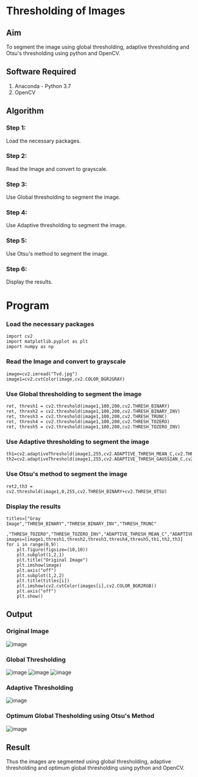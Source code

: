 # Thresholding of Images
## Aim
To segment the image using global thresholding, adaptive thresholding and Otsu's thresholding using python and OpenCV.

## Software Required
1. Anaconda - Python 3.7
2. OpenCV

## Algorithm
### Step 1:
Load the necessary packages.

### Step 2:
Read the Image and convert to grayscale.

### Step 3:
Use Global thresholding to segment the image.

### Step 4:
Use Adaptive thresholding to segment the image.

### Step 5:
Use Otsu's method to segment the image.

### Step 6:
Display the results.
# Program
### Load the necessary packages
```python3
import cv2
import matplotlib.pyplot as plt
import numpy as np
```
### Read the Image and convert to grayscale
```python3
image=cv2.imread("Tvd.jpg")
image1=cv2.cvtColor(image,cv2.COLOR_BGR2GRAY)
```
### Use Global thresholding to segment the image
```python3
ret, thresh1 = cv2.threshold(image1,100,200,cv2.THRESH_BINARY)
ret, thresh2 = cv2.threshold(image1,100,200,cv2.THRESH_BINARY_INV)
ret, thresh3 = cv2.threshold(image1,100,200,cv2.THRESH_TRUNC)
ret, thresh4 = cv2.threshold(image1,100,200,cv2.THRESH_TOZERO)
ret, thresh5 = cv2.threshold(image1,100,200,cv2.THRESH_TOZERO_INV)
```
### Use Adaptive thresholding to segment the image
```python3
th1=cv2.adaptiveThreshold(image1,255,cv2.ADAPTIVE_THRESH_MEAN_C,cv2.THRESH_BINARY,11,2)
th2=cv2.adaptiveThreshold(image1,255,cv2.ADAPTIVE_THRESH_GAUSSIAN_C,cv2.THRESH_BINARY,11,2)
```
### Use Otsu's method to segment the image 
```python3
ret2,th3 = cv2.threshold(image1,0,255,cv2.THRESH_BINARY+cv2.THRESH_OTSU)
```
### Display the results
```python3
titles=["Gray Image","THRESH_BINARY","THRESH_BINARY_INV","THRESH_TRUNC"
       ,"THRESH_TOZERO","THRESH_TOZERO_INV","ADAPTIVE_THRESH_MEAN_C","ADAPTIVE_THRESH_GAUSSIAN_C","OTSU"]
images=[image1,thresh1,thresh2,thresh3,thresh4,thresh5,th1,th2,th3]
for i in range(0,9):
    plt.figure(figsize=(10,10))
    plt.subplot(1,2,1)
    plt.title("Original Image")
    plt.imshow(image)
    plt.axis("off")
    plt.subplot(1,2,2)
    plt.title(titles[i])
    plt.imshow(cv2.cvtColor(images[i],cv2.COLOR_BGR2RGB))
    plt.axis("off")
    plt.show()
```
## Output

### Original Image
![image](https://user-images.githubusercontent.com/75235167/169636908-0b1e7ce6-8dd7-44ea-b768-ce646479f1ba.png)

### Global Thresholding
![image](https://user-images.githubusercontent.com/75235167/169636917-13aa8386-1dc4-4a6d-8055-680536aa150b.png)
![image](https://user-images.githubusercontent.com/75235167/169636943-adf7cb6e-6de8-4a1b-b2be-927bfb990df9.png)
![image](https://user-images.githubusercontent.com/75235167/169636958-5a6934b9-886e-494d-bcae-a230838c420b.png)

### Adaptive Thresholding
![image](https://user-images.githubusercontent.com/75235167/169636976-706f9e8a-cdce-4415-9424-4563163b7832.png)

### Optimum Global Thesholding using Otsu's Method
![image](https://user-images.githubusercontent.com/75235167/169636979-aa3e1823-9042-47fe-96f2-239b8a2c74a9.png)

## Result
Thus the images are segmented using global thresholding, adaptive thresholding and optimum global thresholding using python and OpenCV.

